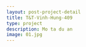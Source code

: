 ```yaml
---
layout: post-project-detail
title: T&T-Vinh-Hung-409
type: project
description: Mo ta du an
image: 01.jpg 
---
```

